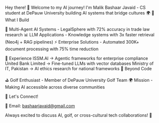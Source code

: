 Hey there! 👋 Welcome to my AI journey!
I'm Malik Bashaar Javaid - CS student at DePauw University building AI systems that bridge cultures 🌍
🚀 What I Build

🤖 Multi-Agent AI Systems - LegalSphere with 72% accuracy in trade law research
📊 LLM Applications - Knowledge systems with 3x faster retrieval (Neo4j + RAG pipelines)
⚡ Enterprise Solutions - Automated 300K+ document processing with 75% time reduction

💼 Experience
ISSM.AI → Agentic frameworks for enterprise compliance
United Bank Limited → Fine-tuned LLMs with vector databases
Ministry of IT, Pakistan → AI ethics research for national frameworks
🌟 Beyond Code

⛳ Golf Enthusiast - Member of DePauw University Golf Team
🌍 Mission - Making AI accessible across diverse communities

🔗 Let's Connect!

📧 Email: bashaarjavaid@gmail.com

Always excited to discuss AI, golf, or cross-cultural tech collaborations! 🌟
